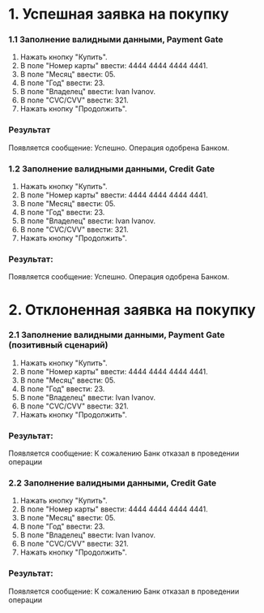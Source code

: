 # 1. Успешная заявка на покупку
### 1.1 Заполнение валидными данными, Payment Gate
1. Нажать кнопку "Купить".
2. В поле "Номер карты" ввести: 4444 4444 4444 4441.
3. В поле "Месяц" ввести: 05.
4. В поле "Год" ввести: 23.
5. В поле "Владелец" ввести: Ivan Ivanov.
6. В поле "CVC/CVV" ввести: 321.
7. Нажать кнопку "Продолжить".
### Результат
Появляется сообщение: Успешно. Операция одобрена Банком.

### 1.2 Заполнение валидными данными, Credit Gate
1. Нажать кнопку "Купить".
2. В поле "Номер карты" ввести: 4444 4444 4444 4441.
3. В поле "Месяц" ввести: 05.
4. В поле "Год" ввести: 23.
5. В поле "Владелец" ввести: Ivan Ivanov.
6. В поле "CVC/CVV" ввести: 321.
7. Нажать кнопку "Продолжить".
### Результат:
Появляется сообщение: Успешно. Операция одобрена Банком.

# 2. Отклоненная заявка на покупку
### 2.1 Заполнение валидными данными, Payment Gate (позитивный сценарий)
1. Нажать кнопку "Купить".
2. В поле "Номер карты" ввести: 4444 4444 4444 4441.
3. В поле "Месяц" ввести: 05.
4. В поле "Год" ввести: 23.
5. В поле "Владелец" ввести: Ivan Ivanov.
6. В поле "CVC/CVV" ввести: 321.
7. Нажать кнопку "Продолжить".
### Результат:
Появляется сообщение: К сожалению Банк отказал в проведении операции

### 2.2 Заполнение валидными данными, Credit Gate
1. Нажать кнопку "Купить".
2. В поле "Номер карты" ввести: 4444 4444 4444 4441.
3. В поле "Месяц" ввести: 05.
4. В поле "Год" ввести: 23.
5. В поле "Владелец" ввести: Ivan Ivanov.
6. В поле "CVC/CVV" ввести: 321.
7. Нажать кнопку "Продолжить".
### Результат:
Появляется сообщение: К сожалению Банк отказал в проведении операции